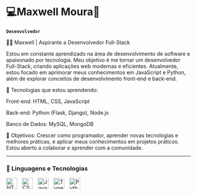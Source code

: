 # 💻Maxwell Moura👾

**`Desenvolvedor`**

👨‍💻 Maxwell | Aspirante a Desenvolvedor Full-Stack

Estou em constante aprendizado na área de desenvolvimento de software e apaixonado por tecnologia. Meu objetivo é me tornar um desenvolvedor Full-Stack, criando aplicações web modernas e eficientes. Atualmente, estou focado em aprimorar meus conhecimentos em JavaScript e Python, além de explorar conceitos de desenvolvimento front-end e back-end.

🚀 Tecnologias que estou aprendendo:

Front-end: HTML, CSS, JavaScript

Back-end: Python (Flask, Django), Node.js

Banco de Dados: MySQL, MongoDB

🔧 Objetivos: Crescer como programador, aprender novas tecnologias e melhores práticas, e aplicar meus conhecimentos em projetos práticos. Estou aberto a colaborar e aprender com a comunidade.

---

### 🤖 Linguagens e Tecnologias

<img 
    align="left" 
    alt="HTML"
    title="HTML" 
    width="30px" 
    style="padding-right: 10px;" 
    src="https://cdn.jsdelivr.net/gh/devicons/devicon@latest/icons/html5/html5-original.svg" 
/>
<img 
    align="left" 
    alt="CSS" 
    title="CSS"
    width="30px" 
    style="padding-right: 10px;" 
    src="https://cdn.jsdelivr.net/gh/devicons/devicon@latest/icons/css3/css3-original.svg" 
/>
<img 
    align="left" 
    alt="JavaScript" 
    title="JavaScript"
    width="30px" 
    style="padding-right: 10px;" 
    src="https://cdn.jsdelivr.net/gh/devicons/devicon@latest/icons/javascript/javascript-original.svg" 
/>
<img 
    align="left" 
    alt="TypeScript"
    title="TypeScript" 
    width="30px" 
    style="padding-right: 10px;" 
    src="https://cdn.jsdelivr.net/gh/devicons/devicon@latest/icons/typescript/typescript-original.svg" 
/>
<img 
    align="left" 
    alt="Python" 
    title="Python"
    width="30px" 
    style="padding-right: 10px;" 
    src="https://cdn.jsdelivr.net/gh/devicons/devicon@latest/icons/python/python-original.svg" 
/>

<br/>
<br/>


